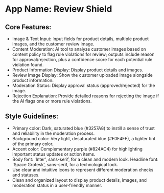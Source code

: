 # **App Name**: Review Shield

## Core Features:

- Image & Text Input: Input fields for product details, multiple product images, and the customer review image.
- Content Moderation: AI tool to analyze customer images based on content policy to flag rule violations for review; outputs include reason for approval/rejection, plus a confidence score for each potential rule violation found.
- Product Information Display: Display product details and images.
- Review Image Display: Show the customer uploaded image alongside product information.
- Moderation Status: Display approval status (approved/rejected) for the image.
- Rejection Explanation: Provide detailed reasons for rejecting the image if the AI flags one or more rule violations.

## Style Guidelines:

- Primary color: Dark, saturated blue (#3257A8) to instill a sense of trust and reliability in the moderation process.
- Background color: Very light, desaturated blue (#F0F4FF), a lighter tint of the primary color.
- Accent color: Complementary purple (#824AC4) for highlighting important status updates or action items.
- Body font: 'Inter', sans-serif, for a clean and modern look. Headline font: 'Space Grotesk', sans-serif, for a technological look.
- Use clear and intuitive icons to represent different moderation checks and statuses.
- Clean and organized layout to display product details, images, and moderation status in a user-friendly manner.